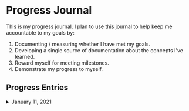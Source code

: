 # Progress Journal

This is my progress journal. I plan to use this journal to help keep me accountable to my goals by: 
1. Documenting / measuring whether I have met my goals. 
1. Developing a single source of documentation about the concepts I've learned.
1. Reward myself for meeting milestones.
1. Demonstrate my progress to myself.


## Progress Entries

<details>
  <summary>January 11, 2021</summary>
  
  **What I Learned Today:** 
  1. How to 'strikethrough' text in github markdown. 
    1. Use `~~text~~`


  **Learning Activity:** Today I created this repo. This, I think, will be a big step in the direction of helping me focus my energy. I'm planning to document my 'learning activities' here, as well as any thoughts, 'aha' moments, frustrations, interests, etc. that I can use for motivation or to help me identify areas I enjoy and plan to dive into deeper. 
  **Comments:** I have to get better with version control. Basic things trip me up and slow me down at this point.  

  **Learning Activity:** Video - [Julie Pagano: It's Dangerous to Go Alone: Battling the Invisible Monsters in Tech - PyCon 2014](https://www.youtube.com/watch?v=1i8ylq4j_EY)
  **Comments:** I think most people today are aware of "Imposter Syndrome" and many of us believe we have it to some degree. I think I've felt some level of IS since I taught my first ESL lesson to Hungarian students in 2010. I am able to recognize that I'm often the person who arrives to meetings most prepared, but also that I do this because I feel like I am likely not the most knowledgable. Julie mentions the feeling that there is constantly so much more to learn, and we have to 'do all the things' just to keep up with our peers in her video. Trying to do all the things all the time leads to burnout. Julie made me realize that I need to focus my efforts, and take the time to recognize the progress I am making. 

</details>
